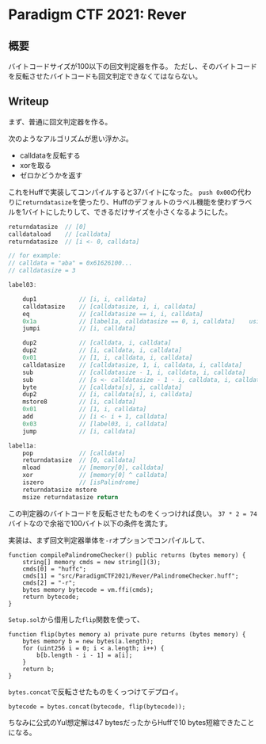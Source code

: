 # Paradigm CTF 2021: Rever

## 概要
バイトコードサイズが100以下の回文判定器を作る。
ただし、そのバイトコードを反転させたバイトコードも回文判定できなくてはならない。

## Writeup

まず、普通に回文判定器を作る。

次のようなアルゴリズムが思い浮かぶ。
- calldataを反転する
- xorを取る
- ゼロかどうかを返す

これをHuffで実装してコンパイルすると37バイトになった。
`push 0x00`の代わりに`returndatasize`を使ったり、Huffのデフォルトのラベル機能を使わずラベルを1バイトにしたりして、できるだけサイズを小さくなるようにした。

```js
returndatasize  // [0]
calldataload    // [calldata]
returndatasize  // [i <- 0, calldata]

// for example:
// calldata = "aba" = 0x61626100...
// calldatasize = 3

label03:

    dup1            // [i, i, calldata]
    calldatasize    // [calldatasize, i, i, calldata]
    eq              // [calldatasize == i, i, calldata]
    0x1a            // [label1a, calldatasize == 0, i, calldata]    using PUSH1 not PUSH2
    jumpi           // [i, calldata]

    dup2            // [calldata, i, calldata]
    dup2            // [i, calldata, i, calldata]
    0x01            // [1, i, calldata, i, calldata]
    calldatasize    // [calldatasize, 1, i, calldata, i, calldata]
    sub             // [calldatasize - 1, i, calldata, i, calldata]
    sub             // [s <- calldatasize - 1 - i, calldata, i, calldata]
    byte            // [calldata[s], i, calldata]
    dup2            // [i, calldata[s], i, calldata]
    mstore8         // [i, calldata]
    0x01            // [1, i, calldata]
    add             // [i <- i + 1, calldata]
    0x03            // [label03, i, calldata]
    jump            // [i, calldata]

label1a:
    pop             // [calldata]
    returndatasize  // [0, calldata]
    mload           // [memory[0], calldata]
    xor             // [memory[0] ^ calldata]
    iszero          // [isPalindrome]
    returndatasize mstore
    msize returndatasize return
```

この判定器のバイトコードを反転させたものをくっつければ良い。
`37 * 2 = 74`バイトなので余裕で100バイト以下の条件を満たす。

実装は、まず回文判定器単体を`-r`オプションでコンパイルして、
```solidity
function compilePalindromeChecker() public returns (bytes memory) {
    string[] memory cmds = new string[](3);
    cmds[0] = "huffc";
    cmds[1] = "src/ParadigmCTF2021/Rever/PalindromeChecker.huff";
    cmds[2] = "-r";
    bytes memory bytecode = vm.ffi(cmds);
    return bytecode;
}
```

`Setup.sol`から借用した`flip`関数を使って、
```solidity
function flip(bytes memory a) private pure returns (bytes memory) {
    bytes memory b = new bytes(a.length);
    for (uint256 i = 0; i < a.length; i++) {
        b[b.length - i - 1] = a[i];
    }
    return b;
}
```

`bytes.concat`で反転させたものをくっつけてデプロイ。

```solidity
bytecode = bytes.concat(bytecode, flip(bytecode));
```

ちなみに公式のYul想定解は47 bytesだったからHuffで10 bytes短縮できたことになる。
